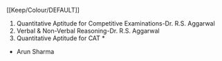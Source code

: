 [[Keep/Colour/DEFAULT]] 

1. Quantitative Aptitude for Competitive
Examinations-Dr. R.S. Aggarwal
2. Verbal & Non-Verbal Reasoning-Dr. R.S. Aggarwal
3. Quantitative Aptitude for CAT *
- Arun Sharma
